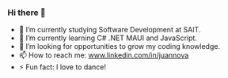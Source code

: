 ### Hi there 👋

- 🔭 I’m currently studying Software Development at SAIT.
- 🌱 I’m currently learning C# .NET MAUI and JavaScript.
- 🤔 I’m looking for opportunities to grow my coding knowledge.
- 📫 How to reach me: www.linkedin.com/in/juannova
- ⚡ Fun fact: I love to dance! 
  
